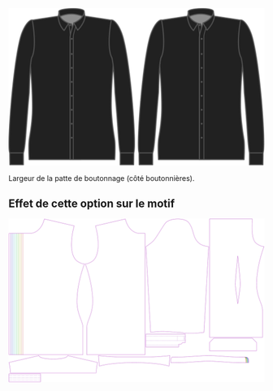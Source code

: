 ![Largeur de patte de boutonnage (côté boutonnières)](buttonholeplacketwidth.svg)

Largeur de la patte de boutonnage (côté boutonnières).


## Effet de cette option sur le motif
![Cette image montre l'effet de cette option en superposant plusieurs variantes qui ont une valeur différente pour cette option](simon_buttonholeplacketwidth_sample.svg "Effet de cette option sur le motif")